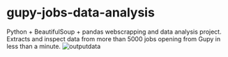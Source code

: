 # gupy-jobs-data-analysis
Python + BeautifulSoup + pandas webscrapping and data analysis project. Extracts and inspect data from more than 5000 jobs opening from Gupy in less than a minute.
![outputdata](https://github.com/vdamasceno04/gupy-jobs-data-analysis/assets/101156671/f8b67911-0fae-407e-9429-c1eeb9ac37f1)

